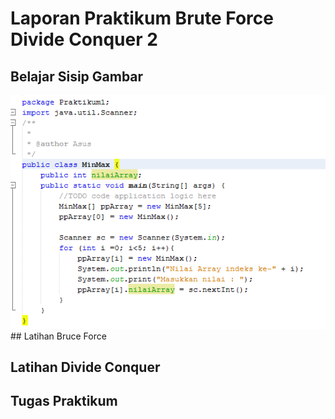 # Laporan Praktikum Brute Force Divide Conquer 2

## Belajar Sisip Gambar
<img src = 'belajar.png'>
## Latihan Bruce Force

## Latihan Divide Conquer

## Tugas Praktikum